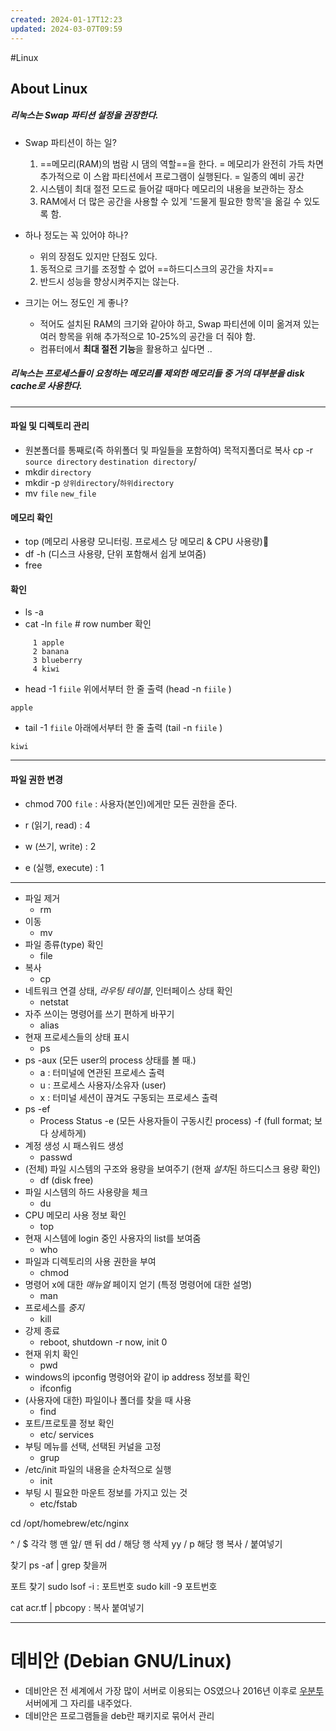 ```yaml
---
created: 2024-01-17T12:23
updated: 2024-03-07T09:59
---
```

#Linux
## About Linux
##### 리눅스는 Swap 파티션 설정을 권장한다.

- Swap 파티션이 하는 일? 
	1. ==메모리(RAM)의 범람 시 댐의 역할==을 한다. = 메모리가 완전히 가득 차면 추가적으로 이 스왑 파티션에서 프로그램이 실행된다. = 일종의 예비 공간
	2. 시스템이 최대 절전 모드로 들어갈 때마다 메모리의 내용을 보관하는 장소
	3. RAM에서 더 많은 공간을 사용할 수 있게 '드물게 필요한 항목'을 옮길 수 있도록 함.

- 하나 정도는 꼭 있어야 하나?
	- 위의 장점도 있지만 단점도 있다.
	1. 동적으로 크기를 조정할 수 없어 ==하드디스크의 공간을 차지==
	2. 반드시 성능을 향상시켜주지는 않는다.

- 크기는 어느 정도인 게 좋나?
	- 적어도 설치된 RAM의 크기와 같아야 하고, Swap 파티션에 이미 옮겨져 있는 여러 항목을 위해 추가적으로 10-25%의 공간을 더 줘야 함.
	- 컴퓨터에서 **최대 절전 기능**을 활용하고 싶다면 ..

##### 리눅스는 프로세스들이 요청하는 메모리를 제외한 메모리들 중 거의 대부분을 disk cache로 사용한다.

---
#### 파일 및 디렉토리 관리
- 원본폴더를 통째로(즉 하위폴더 및 파일들을 포함하여) 목적지폴더로 복사
	cp -r `source directory` `destination directory`/
- mkdir `directory`
- mkdir -p `상위directory`/`하위directory`
- mv `file` `new_file`

#### 메모리 확인
- top (메모리 사용량 모니터링. 프로세스 당 메모리 & CPU 사용량)
- df -h (디스크 사용량, 단위 포함해서 쉽게 보여줌)
- free

#### 확인
- ls -a
- cat -ln `file` # row number 확인
```vim
     1 apple
     2 banana
     3 blueberry
     4 kiwi
```
- head -1 `fiile`
위에서부터 한 줄 출력 (head -n `fiile` )
```vim
apple
```

- tail -1 `fiile`
아래에서부터 한 줄 출력 (tail -n `fiile` )
```vim
kiwi
```

---
#### 파일 권한 변경
- chmod 700 `file` 
	: 사용자(본인)에게만 모든 권한을 준다.

- r (읽기, read) : 4
- w (쓰기, write) : 2
- e (실행, execute) : 1

---
- 파일 제거
	- rm
- 이동 
	- mv
- 파일 종류(type) 확인
	- file
- 복사
	- cp
- 네트워크 연결 상태, *라우팅 테이블*, 인터페이스 상태 확인
	- netstat
- 자주 쓰이는 명령어를 쓰기 편하게 바꾸기 
	- alias
- 현재 프로세스들의 상태 표시
	- ps
- ps -aux (모든 user의 process 상태를 볼 때.)
	- a : 터미널에 연관된 프로세스 출력
	- u : 프로세스 사용자/소유자 (user)
	- x : 터미널 세션이 끊겨도 구동되는 프로세스 출력
- ps -ef
	- Process Status -e (모든 사용자들이 구동시킨 process) -f (full format; 보다 상세하게)
- 계정 생성 시 패스워드 생성
	- passwd
- (전체) 파일 시스템의 구조와 용량을 보여주기 (현재 *설치*된 하드디스크 용량 확인)
	- df (disk free)
- 파일 시스템의 하드 사용량을 체크
	- du
- CPU 메모리 사용 정보 확인
	- top
- 현재 시스템에 login 중인 사용자의 list를 보여줌
	- who
- 파일과 디렉토리의 사용 권한을 부여
	- chmod
- 명령어 x에 대한 *매뉴얼* 페이지 얻기 (특정 명령어에 대한 설명)
	- man
- 프로세스를 *중지*
	- kill
- 강제 종료
	- reboot, shutdown -r now, init 0
- 현재 위치 확인 
	- pwd
- windows의 ipconfig 명령어와 같이 ip address 정보를 확인
	- ifconfig
- (사용자에 대한) 파일이나 폴더를 찾을 때 사용
	- find
- 포트/프로토콜 정보 확인
	- etc/ services
- 부팅 메뉴를 선택, 선택된 커널을 고정 
	- grup
- /etc/init 파일의 내용을 순차적으로 실행
	- init
- 부팅 시 필요한 마운트 정보를 가지고 있는 것
	- etc/fstab



cd /opt/homebrew/etc/nginx 

^ / $ 각각 행 맨 앞/ 맨 뒤
dd / 해당 행 삭제
yy / p 해당 행 복사 / 붙여넣기

찾기
ps -af | grep 찾을꺼

포트 찾기
sudo lsof -i : 포트번호
sudo kill -9 포트번호

cat acr.tf | pbcopy : 복사 붙여넣기

---
# 데비안 (Debian GNU/Linux)


- 데비안은 전 세계에서 가장 많이 서버로 이용되는 OS였으나 2016년 이후로 [우분투](https://namu.wiki/w/%EC%9A%B0%EB%B6%84%ED%88%AC "우분투")서버에게 그 자리를 내주었다.
- 데비안은 프로그램들을 deb란 패키지로 묶어서 관리